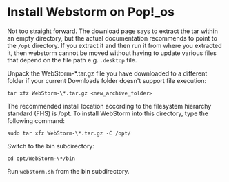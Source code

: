 # Install Webstorm on Pop!\_os
Not too straight forward. The download page says to extract the tar within an empty directory, but the actual documentation recommends to point to the `/opt` directory. If you extract it and then run it from where you extracted it, then webstorm cannot be moved without having to update various files that depend on the file path e.g. `.desktop` file.

Unpack the WebStorm-\*.tar.gz file you have downloaded to a different folder if your current Downloads folder doesn't support file execution:
```
tar xfz WebStorm-\*.tar.gz <new_archive_folder>
```

The recommended install location according to the filesystem hierarchy standard (FHS) is /opt. To install WebStorm into this directory, type the following command:
```
sudo tar xfz WebStorm-\*.tar.gz -C /opt/
```

Switch to the bin subdirectory:
```
cd opt/WebStorm-\*/bin
```

Run `webstorm.sh` from the bin subdirectory.
